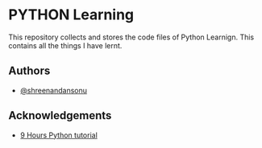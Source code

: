 
# PYTHON Learning

This repository collects and stores the code files of Python Learnign. This contains all the things I have lernt.


## Authors

- [@shreenandansonu](https://github.com/shreenandansonu)


## Acknowledgements

 - [9 Hours Python tutorial](https://www.youtube.com/playlist?list=PLGjplNEQ1it8-0CmoljS5yeV-GlKSUEt0)
 


